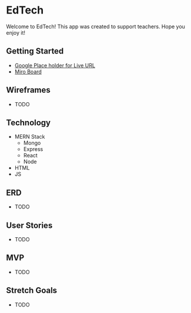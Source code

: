 # EdTech
Welcome to EdTech!  This app was created to support teachers.  Hope you enjoy it!

## Getting Started
* [Google Place holder for Live URL](https://www.google.com)
* [Miro Board](https://miro.com/app/board/uXjVNs0C3rA=/)

## Wireframes
* TODO

## Technology
* MERN Stack
    * Mongo
    * Express
    * React
    * Node
* HTML
* JS

## ERD
* TODO

## User Stories
* TODO

## MVP
* TODO

## Stretch Goals
* TODO